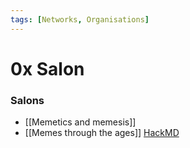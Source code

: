 ```yaml
---
tags: [Networks, Organisations]
---
```

# 0x Salon

### Salons
- [[Memetics and memesis]]
- [[Memes through the ages]] [HackMD](https://hackmd.io/@0xSalon/MemesoftheAges)
